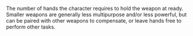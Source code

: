 The number of hands the character requires to hold the weapon at ready. Smaller weapons are generally less multipurpose and/or less powerful, but can be paired with other weapons to compensate, or leave hands free to perform other tasks.